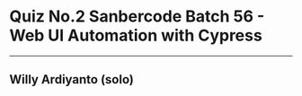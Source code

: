 # Quiz No.2 Sanbercode Batch 56 - Web UI Automation with Cypress
<hr>
<h2>Willy Ardiyanto (solo)</h2>
